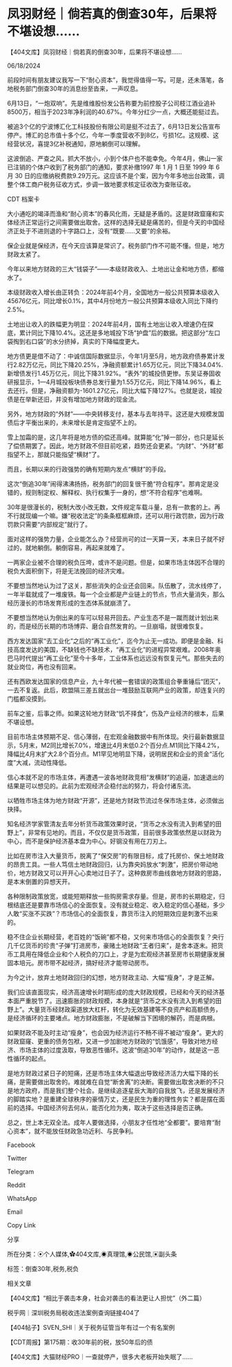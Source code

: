 # 凤羽财经｜倘若真的倒查30年，后果将不堪设想……

【404文库】凤羽财经｜倘若真的倒查30年，后果将不堪设想……

06/18/2024

前段时间有朋友建议我写一下“耐心资本”，我觉得值得一写。可是，还未落笔，各地税务部门倒查30年的消息纷至沓来，一声叹息。

6月13日，“一炮双响”。先是维维股份发公告称要为前控股子公司枝江酒业追补8500万，相当于2023年净利润的40.67%。今年分红少一点，大概还能挺过去。

被追3个亿的宁波博汇化工科技股份有限公司是挺不过去了，6月13日发公告宣布停产。博汇的总市值十多个亿，今年一季度营收不到8亿，亏损1亿。这规模、这经营状况，喜提3亿补税通知，原地躺倒可以理解。

这波倒追、严查之风，抓大不放小，小到个体户也不能幸免。今年4月，佛山一家已注销的个体户收到了税务部门的通知，要求补缴1997 年 1 月 1 日至 1999 年 6 月 30 日的应缴纳税费款9.29万元。这应该不是个案，因为今年多地出台政策，调整个体工商户税务征收方式，步调一致地要求核定征收改为查账征收。

CDT 档案卡













大小通吃的竭泽而渔和“耐心资本”的春风化雨，无疑是矛盾的。这是财政窟窿和实体经济正常运行之间需要做出取舍。这样的选择无疑是痛苦的，但是今天的中国经济正处于不进则退的十字路口上，没有“既要……又要”的余裕。

保企业就是保经济，在今天应该算是常识了。税务部门作不可能不懂。但是，地方财政太紧了。

今年以来地方财政的三大“钱袋子”——本级财政收入、土地出让金和地方债，都缩水了。

本级财政收入增长由正转负：2024年前4个月，全国地方一般公共预算本级收入45676亿元，同比增长0.1%，其中4月份地方一般公共预算本级收入同比下降约2.5%。

土地出让收入的跌幅更为明显：2024年前4月，国有土地出让收入增速仍在探底，累计同比下降10.4%。这还是多地城投下场“护盘”后的数据。把这部分“左口袋掏到右口袋”的水分挤掉，真实的下降幅度更大。

地方债更是借不动了：中诚信国际数据显示，今年1月至5月，地方政府债券累计发行2.82万亿元，同比下降20.25%，净融资额累计1.65万亿元，同比下降34.04%.新增债发行1.45万亿元，同比下降31.92%。“表外”的城投债更惨。东吴证券固收研报显示，1—4月城投板块债券总发行量为1.55万亿元，同比下降14.96%，看上去还行。但是，净融资额为-1601.27亿元，同比大幅下降127%。也就是说，城投债是在举新还旧，并没有增加地方财政的现金流。

另外，地方财政的“外财”——中央转移支付，基本与去年持平。这还是大规模发国债后才平衡出来的，未来增长是肯定指望不上的。

雪上加霜的是，这几年将是地方债的偿还高峰。就算能“化”掉一部分，也只是延长了偿债期罢了。因此，地方财政不但目前吃紧，趋势还会更紧。“内财”、“外财”都指望不上，那就只能指望“横财”了。

而且，长期以来的行政强势的确有短期内发点“横财”的手段。

这次“倒追30年”闹得沸沸扬扬，税务部门的回复很干脆“符合程序”。那肯定是没错的，规则制定权、解释权、执行权集于一身的，想“不符合程序”也难啊。

30年是很漫长的，税制大改小改无数，文件规定车载斗量，总有一款套的上。再不行就现编一个嘛。嫌“税收法定”的条条框框麻烦，还可以用行政罚款，因为行政罚款只需要“内部规定”就行了。

面对这样的强势力量，企业能怎么办？经营尚可的过一天算一天，本来日子就不好过的，就地躺倒。躺倒容易，再起来就难了。

一两家企业被不合理的税负压垮，或许不是问题。但是，如果市场主体因不合理的税负大面积倒下，将是无法挽回的经济灾难。

不要想当然地认为过了这关，那些消失的企业还会回来。队伍散了，流水线停了，一年半载就成了一堆废铁。每一个企业都是产业链上的节点，节点大量消失，那么经历漫长的市场发育形成的生态体系就崩溃了。

不要想当然地认为倒出来的车可以轻易开回去。产业生态不是一蹴而就计划出来的，而是经历长期的市场博弈、磨合自然发育的。一旦崩塌，就很难恢复。

西方发达国家“去工业化”之后的“再工业化”，迄今为止无一成功。即便是金融、科技高度发达的美国，不缺钱也不缺技术，“再工业化”的进程异常艰难。2008年奥巴马时代提出“再工业化”至今十多年，工业体系也远远没有恢复元气。那些失去的就业岗位，再也没有回来。

还有西欧发达国家的信息产业，九十年代被一套错误的政策组合拳重锤后“团灭”，一去不复返。此后，欧盟隔三差五就出台一堆鼓励互联网产业的政策，却连复兴的门槛都没摸到。

前车之鉴，后事之师。如果这轮地方财政“饥不择食”，伤及产业经济的根本，后果不堪设想。

目前市场主体预期不足、信心薄弱，在宏观金融数据中有所体现。央行最新数据显示，5月末，M2同比增长7.0%，增速比4月末低0.2个百分点.M1同比下降4.2%，降幅比4月末扩大2.8个百分点。M1罕见地明显下降，说明居民和企业的资金“活化度”大减，流动性降低。

信心本就不足的市场主体，再遭遇一波各地财政竞相“发横财”的追逼，加速退出的结果是可以想见的。此前为宏观经济企稳付出的努力，将会付诸东流。

以牺牲市场主体为地方财政“开源”，还是地方财政节流过冬保市场主体，必须做出抉择。

知名经济学家管清友去年分析货币政策效果时说，“货币之水没有流入到希望的田野上”，非常有见地的。而且，不仅仅是货币政策，目前很多政策依然是以财政为中心，而不是保护经济基本盘为中心。好钢没有用在刀刃上。

比如在房市注入大量货币，脱离了“保交房”的有限目标，成了托房价、保土地财政的昂贵工具。一些人笃信土地财政回归，认为靠央妈放水“刺激”，把房价带动地价，地方财政又可以开开心心卖地过日子了。这种救房市曲线救地方财政的思路，是本末倒置的异想天开。

各种限制政策放宽，或能短期释放一些购房需求存量。但是，房市的长期稳定，归根结底还是要靠市场信心的全面恢复。没有就业稳定、收入稳定的信心基础，多少人敢“买涨不买跌”？市场信心的全面恢复，靠货币注入的短期效应是刺激不出来的。

稳不住企业长期经营，老百姓的“饭碗”都不稳，又何来市场信心的全面恢复？央行几千亿货币的珍贵“子弹”打进房市，豪赌土地财政“王者归来”，是舍本逐末。把货币工具用在降低企业和个人税负的刀口上，才是为宏观经济甚至房市长期健康发展固本培元。房市带不起经济，搞好经济才能带动房市。

为今之计，放弃土地财政回归的幻想，地方财政主动、大幅“瘦身”，才是正解。

我们应该直面现实，经济高速增长时期形成的庞大财政规模，已经和今天的经济基本面严重脱节了。迅速膨胀的财政规模，本身就是“货币之水没有流入到希望的田野上”。大量货币经财政渠道放大杠杆，转化为无效基建等不良资产和高额债务，是经济循环的主要堵点。地方财政膨胀，不是破解当下困境的解药，而是病根。

如果财政不能及时主动“瘦身”，也会因为经济运行不畅不得不被动“瘦身”。更大的财政窟窿、更重的债务包袱，又进一步加剧地方财政的“饥饿感”，导致对地方经济、市场主体的过度汲取，导致恶性循环。这波“倒追30年”的动作，就是这一恶性循环的起点。

是地方财政过紧日子的短痛，还是市场主体大幅退出导致经济活力大幅下降的长痛，是需要做出取舍的。难就难在自觉“断舍离”的决断。需要做出取舍决断的不只是地方政府，而是我们整个社会。是继续追逐星辰大海的自我放飞，还是发展经济的脚踏实地？是重建全球秩序的豪情万丈，还是民生为重的理性务实？都是摆在面前的选择。中国经济何去何从，能否化险为夷，取决于这些选择是否正确。

总之，世上本无双全法。成年人要做选择，小朋友才任性地“全都要”。要培育“耐心资本”，就不能放任财政急功近利、与民争利。

Facebook

Twitter

Telegram

Reddit

WhatsApp

Email

Copy Link

分享

所在分类：⦿个人媒体,✿404文库,◉真理馆,◉公民馆,▣副头条

标签：倒查30年,税务,税负

相关文章

【404文库】“相比于袭击本身，社会对袭击的看法更让人担忧”（外二篇）

税乎网｜深圳税务局税收违法案例查询链接404了

【404帖子】SVEN_SHI｜关于税务征管当年有过一个有名案例

【CDT周报】第175期：收30年前的税，放50年后的债

【404文库】大猫财经PRO｜一查就停产，很多大老板开始失眠了……